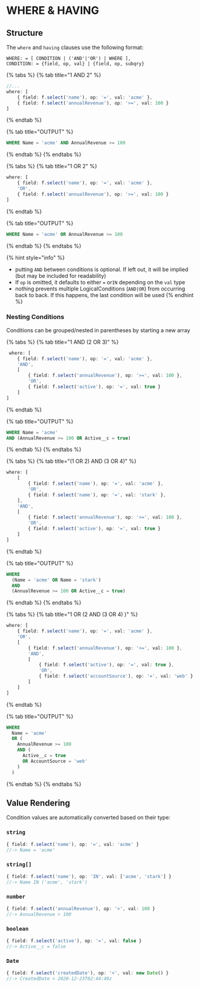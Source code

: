 # WHERE & HAVING

## Structure

The `where` and `having` clauses use the following format:

```text
WHERE: = [ CONDITION | ('AND'|'OR') | WHERE ],
CONDITION: = {field, op, val} | {field, op, subqry}
```

{% tabs %}
{% tab title="1 AND 2" %}
```typescript
//...
where: [
    { field: f.select('name'), op: '=', val: 'acme' },
    { field: f.select('annualRevenue'), op: '>=', val: 100 }
]
```
{% endtab %}

{% tab title="OUTPUT" %}
```sql
WHERE Name = 'acme' AND AnnualRevenue >= 100
```
{% endtab %}
{% endtabs %}

{% tabs %}
{% tab title="1 OR 2" %}
```typescript
where: [
    { field: f.select('name'), op: '=', val: 'acme' },
    'OR',
    { field: f.select('annualRevenue'), op: '>=', val: 100 }
]
```
{% endtab %}

{% tab title="OUTPUT" %}
```sql
WHERE Name = 'acme' OR AnnualRevenue >= 100
```
{% endtab %}
{% endtabs %}

{% hint style="info" %}
* putting `AND` between conditions is optional.  If left out, it will be implied \(but may be included for readability\)
* If `op` is omitted, it defaults to either `=` or`IN` depending on the `val` type
* nothing prevents multiple LogicalConditions \(`AND|OR`\) from occurring back to back.  If this happens, the last condition will be used
{% endhint %}

### Nesting Conditions

Conditions can be grouped/nested in parentheses by starting a new array

{% tabs %}
{% tab title="1 AND \(2 OR 3\)" %}
```typescript
 where: [
    { field: f.select('name'), op: '=', val: 'acme' },
    'AND',
    [
        { field: f.select('annualRevenue'), op: '>=', val: 100 },
        'OR',
        { field: f.select('active'), op: '=', val: true }
    ]
]
```
{% endtab %}

{% tab title="OUTPUT" %}
```sql
WHERE Name = 'acme' 
AND (AnnualRevenue >= 100 OR Active__c = true)
```
{% endtab %}
{% endtabs %}

{% tabs %}
{% tab title="\(1 OR 2\) AND \(3 OR 4\)" %}
```typescript
where: [
    [
        { field: f.select('name'), op: '=', val: 'acme' },
        'OR',
        { field: f.select('name'), op: '=', val: 'stark' },
    ],
    'AND',
    [
        { field: f.select('annualRevenue'), op: '>=', val: 100 },
        'OR',
        { field: f.select('active'), op: '=', val: true }
    ]
]
```
{% endtab %}

{% tab title="OUTPUT" %}
```sql
WHERE 
  (Name = 'acme' OR Name = 'stark')
  AND 
  (AnnualRevenue >= 100 OR Active__c = true)
```
{% endtab %}
{% endtabs %}

{% tabs %}
{% tab title="1 OR \(2 AND \(3 OR 4\) \)" %}
```typescript
where: [
    { field: f.select('name'), op: '=', val: 'acme' },
    'OR',
    [
        { field: f.select('annualRevenue'), op: '>=', val: 100 },
        'AND',
        [
            { field: f.select('active'), op: '=', val: true },
            'OR',
            { field: f.select('accountSource'), op: '=', val: 'web' }
        ]
    ]
]
```
{% endtab %}

{% tab title="OUTPUT" %}
```sql
WHERE
  Name = 'acme'
  OR (
    AnnualRevenue >= 100
    AND (
      Active__c = true
      OR AccountSource = 'web'
    )
  )
```
{% endtab %}
{% endtabs %}

## Value Rendering

Condition values are automatically converted based on their type:

### **`string`**

```typescript
{ field: f.select('name'), op: '=', val: 'acme' }
//-> Name = 'acme'
```

### `string[]`

```typescript
{ field: f.select('name'), op: 'IN', val: ['acme', 'stark'] }
//-> Name IN ('acme', 'stark')
```

### **`number`**

```typescript
{ field: f.select('annualRevenue'), op: '>', val: 100 } 
//-> AnnualRevenue > 100
```

### **`boolean`**

```typescript
{ field: f.select('active'), op: '=', val: false }
//-> Active__c = false
```

### **`Date`**

```typescript
{ field: f.select('createdDate'), op: '<', val: new Date() }
//-> CreatedDate < 2020-12-23T02:44:49z 
```



